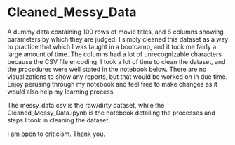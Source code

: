 # Cleaned_Messy_Data
A dummy data containing 100 rows of movie titles, and 8 columns showing parameters by which they are judged.
I simply cleaned this dataset as a way to practice that which I was taught in a bootcamp, and it took me fairly a large amount of time.
The columns had a lot of unrecognizable characters because the CSV file encoding. I took a lot of time to clean the dataset, and the procedures were well stated in the notebook below. 
There are no visualizations to show any reports, but that would be worked on in due time. 
Enjoy perusing through my notebook and feel free to make changes as it would also help my learning process. 

The messy_data.csv is the raw/dirty dataset, while the Cleaned_Messy_Data.ipynb is the notebook detailing the processes and steps I took in cleaning the dataset.

I am open to criticism. Thank you.
